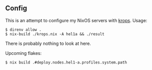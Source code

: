 Config
------

This is an attempt to configure my NixOS servers with [krops][1]. Usage:

    $ direnv allow .
    $ nix-build ./krops.nix -A hel1a && ./result

There is probably nothing to look at here.

Upcoming flakes:

    $ nix build .#deploy.nodes.hel1-a.profiles.system.path

[1]: https://cgit.krebsco.de/krops/about/

